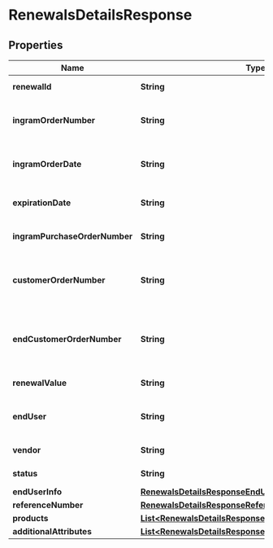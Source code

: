 

# RenewalsDetailsResponse


## Properties

| Name | Type | Description | Notes |
|------------ | ------------- | ------------- | -------------|
|**renewalId** | **String** | Unique Ingram renewal ID. |  [optional] |
|**ingramOrderNumber** | **String** | The IngramMicro sales order number. |  [optional] |
|**ingramOrderDate** | **String** | The IngramMicro sales order date. |  [optional] |
|**expirationDate** | **String** | Renewal expiration date. |  [optional] |
|**ingramPurchaseOrderNumber** | **String** | Ingram purchase order number. |  [optional] |
|**customerOrderNumber** | **String** | The reseller&#39;s order number for reference in their system. |  [optional] |
|**endCustomerOrderNumber** | **String** | The end customer&#39;s order number for reference in their system. |  [optional] |
|**renewalValue** | **String** | The value of the renewal. |  [optional] |
|**endUser** | **String** | The company name for the end user/customer. |  [optional] |
|**vendor** | **String** | The name of the vendor. |  [optional] |
|**status** | **String** | The status of the renewal. |  [optional] |
|**endUserInfo** | [**RenewalsDetailsResponseEndUserInfo**](RenewalsDetailsResponseEndUserInfo.md) |  |  [optional] |
|**referenceNumber** | [**RenewalsDetailsResponseReferenceNumber**](RenewalsDetailsResponseReferenceNumber.md) |  |  [optional] |
|**products** | [**List&lt;RenewalsDetailsResponseProductsInner&gt;**](RenewalsDetailsResponseProductsInner.md) |  |  [optional] |
|**additionalAttributes** | [**List&lt;RenewalsDetailsResponseAdditionalAttributesInner&gt;**](RenewalsDetailsResponseAdditionalAttributesInner.md) |  |  [optional] |




